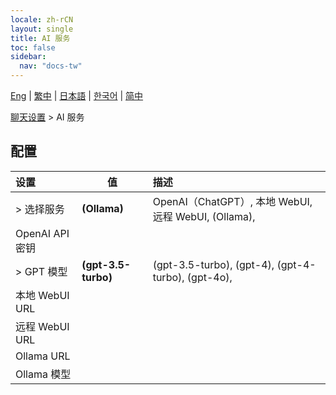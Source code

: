 ```yaml
---
locale: zh-rCN
layout: single
title: AI 服务
toc: false
sidebar:
  nav: "docs-tw"
---
```

[Eng](/dancexr/menu/2025.5/chat/ai_service) | [繁中](/tw/dancexr/menu/2025.5/chat/ai_service) | [日本語](/jp/dancexr/menu/2025.5/chat/ai_service) | [한국어](/kr/dancexr/menu/2025.5/chat/ai_service) | [简中](/zh/dancexr/menu/2025.5/chat/ai_service)

[聊天设置](../menu#聊天设置) > AI 服务

## 配置

| 设置 | 值 | 描述 |
| :--- | --- | :--- |
| > 选择服务 | **(Ollama)** | OpenAI（ChatGPT）, 本地 WebUI, 远程 WebUI, (Ollama),  |
|  OpenAI API 密钥 || 
| > GPT 模型 | **(gpt-3.5-turbo)** | (gpt-3.5-turbo), (gpt-4), (gpt-4-turbo), (gpt-4o),  |
|  本地 WebUI URL || 
|  远程 WebUI URL || 
|  Ollama URL || 
|  Ollama 模型 || 
